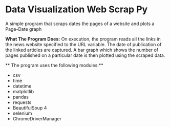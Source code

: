 # Data Visualization Web Scrap Py
 A simple program that scraps dates the pages of a website and plots a Page-Date graph
 
<b>What The Program Does:</b>
 On execution, the program reads all the links in the news website specified to the URL variable. The date of publication of the linked articles are captured. A bar graph which shows the number of pages published on a particular date is then plotted using the scraped data.

 
** The program uses the following modules:**
- csv
- time
- datetime
- matplotlib
- pandas
- requests
- BeautifulSoup 4
- selenium
- ChromeDriverManager
